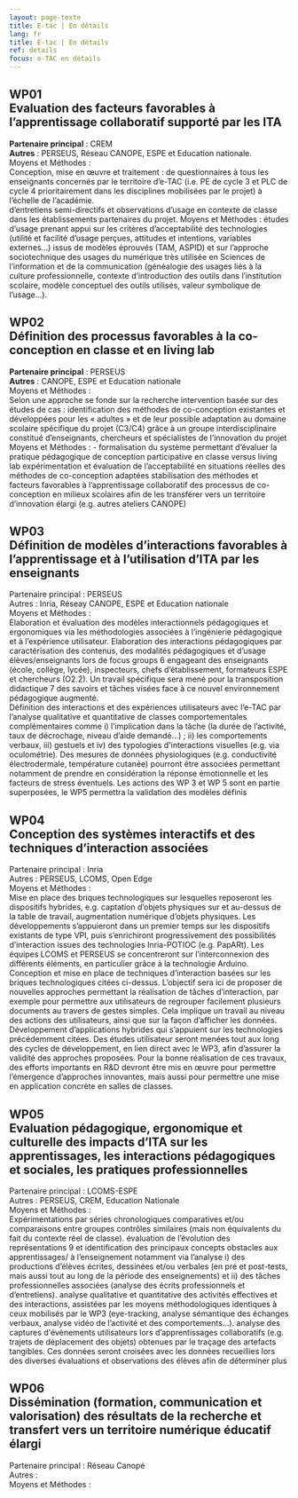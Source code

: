 ```yaml
---
layout: page-texte
title: E-tac | En détails
lang: fr
title: E-tac | En détails
ref: details
focus: e-TAC en détails
---
```


## WP01<br />Evaluation des facteurs favorables à l’apprentissage collaboratif supporté par les ITA 
**Partenaire principal** : CREM  
**Autres** : PERSEUS, Réseau CANOPE, ESPE et Education nationale.  
Moyens et Méthodes :  
Conception, mise en œuvre et traitement :
de questionnaires à tous les enseignants concernés par le territoire d’e-TAC (i.e. PE de cycle 3 et PLC de cycle 4 prioritairement dans les disciplines mobilisées par le projet) à l’échelle de l’académie.  
d’entretiens semi-directifs et observations d’usage en contexte de classe dans les établissements partenaires du projet.
Moyens et Méthodes :
études d’usage prenant appui sur les critères d’acceptabilité des technologies (utilité et facilité d’usage perçues, attitudes et intentions, variables externes...) issus de modèles éprouvés (TAM, ASPID) et sur l’approche sociotechnique des usages du numérique très utilisée en Sciences de l’information et de la communication (généalogie des usages liés à la culture professionnelle, contexte d’introduction des outils dans l’institution scolaire, modèle conceptuel des outils utilisés, valeur symbolique de l’usage...).

## WP02<br />Définition des processus favorables à la co-conception en classe et en living lab
**Partenaire principal** : PERSEUS  
**Autres** : CANOPE, ESPE et Education nationale  
Moyens et Méthodes :  
Selon une approche se fonde sur la recherche intervention basée sur des études de cas :
identification des méthodes de co-conception existantes et développées pour les « adultes » et de leur possible adaptation au domaine scolaire spécifique du projet (C3/C4) grâce à un groupe interdisciplinaire constitué d’enseignants, chercheurs et spécialistes de l’innovation du projet
Moyens et Méthodes : - formalisation du système permettant d’évaluer la pratique pédagogique de conception participative en classe
versus living lab
expérimentation et évaluation de l’acceptabilité en situations réelles des méthodes de co-conception adaptées
stabilisation des méthodes et facteurs favorables à l’apprentissage collaboratif des processus de co-conception en milieux scolaires afin de les transférer vers un territoire d’innovation élargi (e.g. autres ateliers CANOPE)


## WP03<br />Définition de modèles d’interactions favorables à l’apprentissage et à l’utilisation d’ITA par les enseignants  
Partenaire principal :  PERSEUS  
Autres :  Inria, Réseay CANOPE, ESPE et Education nationale  
Moyens et Méthodes :  
Elaboration et évaluation des modèles interactionnels pédagogiques et ergonomiques via les méthodologies associées à l’ingénierie pédagogique et à l’expérience utilisateur.
Elaboration des interactions pédagogiques par caractérisation des contenus, des modalités pédagogiques et d’usage élèves/enseignants lors de focus groups 6 engageant des enseignants (école, collège, lycée), inspecteurs, chefs d’établissement, formateurs ESPE et chercheurs (O2.2). Un travail spécifique sera mené pour la transposition didactique 7 des savoirs et tâches visées face à ce nouvel environnement pédagogique augmenté.  
Définition des interactions et des expériences utilisateurs avec l’e-TAC par l’analyse qualitative et quantitative de classes comportementales complémentaires comme i) l’implication dans la tâche (la durée de l’activité, taux de décrochage, niveau d’aide demandé...) ; ii) les comportements verbaux, iii) gestuels et iv) des typologies
d'interactions visuelles (e.g. via oculométrie). Des mesures de données physiologiques (e.g. conductivité électrodermale, température cutanée) pourront être associées permettant notamment de prendre en considération la réponse émotionnelle et les facteurs de stress éventuels.
Les actions des WP 3 et WP 5 sont en partie superposées, le WP5 permettra la validation des modèles définis



## WP04<br />Conception des systèmes interactifs et des techniques d’interaction associées
Partenaire principal :  Inria  
Autres :  PERSEUS, LCOMS, Open Edge  
Moyens et Méthodes :  
Mise en place des briques technologiques sur lesquelles reposeront les dispositifs hybrides, e.g. captation d’objets physiques sur et au-dessus de la table de travail, augmentation numérique d’objets physiques. Les développements s’appuieront dans un premier temps sur les dispositifs existants de type VPI, puis s’enrichiront
progressivement des possibilités d’interaction issues des technologies Inria-POTIOC (e.g. PapARt). Les équipes LCOMS et PERSEUS se concentreront sur l’interconnexion des différents éléments, en particulier grâce à la technologie Arduino.  
Conception et mise en place de techniques d’interaction basées sur les briques technologiques citées ci-dessus. L’objectif sera ici de proposer de nouvelles approches permettant la réalisation de tâches d’interaction, par exemple pour permettre aux utilisateurs de regrouper facilement plusieurs documents au travers de gestes simples. Cela implique un travail au niveau des actions des utilisateurs, ainsi que sur la façon d’afficher les données.
Développement d’applications hybrides qui s’appuient sur les technologies précédemment citées.
Des études utilisateur seront menées tout aux long des cycles de développement, en lien direct avec le WP3, afin d’assurer la validité des approches proposées. Pour la bonne réalisation de ces travaux, des efforts importants en R&D devront être mis en œuvre pour permettre l’émergence d’approches innovantes, mais aussi pour permettre une mise en application concrète en salles de classes.



## WP05<br />Evaluation pédagogique, ergonomique et culturelle des impacts d’ITA sur les apprentissages, les interactions pédagogiques et sociales, les pratiques professionnelles  
Partenaire principal : LCOMS-ESPE  
Autres : PERSEUS, CREM, Education Nationale  
Moyens et Méthodes :  
Expérimentations par séries chronologiques comparatives et/ou comparaisons entre groupes contrôles similaires (mais non équivalents du fait du contexte réel de classe).
évaluation de l’évolution des représentations 9 et identification des principaux concepts obstacles aux apprentissages/ à l’enseignement notamment via l’analyse i) des productions d’élèves écrites, dessinées et/ou verbales (en pré et post-tests, mais aussi tout au long de la période des enseignements) et ii) des tâches professionnelles associées (analyse des écrits professionnels et d’entretiens).
analyse qualitative et quantitative des activités effectives et des interactions, assistées par les moyens méthodologiques identiques à ceux mobilisés par le WP3 (eye-tracking, analyse sémantique des échanges verbaux, analyse vidéo de l’activité et des comportements...).
analyse des captures d'évènements utilisateurs lors d’apprentissages collaboratifs (e.g. trajets de déplacement des objets) obtenues par le traçage des artefacts tangibles. Ces données seront croisées avec les données recueillies lors des diverses évaluations et observations des élèves afin de déterminer plus



## WP06<br />Dissémination (formation, communication et valorisation) des résultats de la recherche et transfert vers un territoire numérique éducatif élargi
Partenaire principal : Réseau Canopé  
Autres :  
Moyens et Méthodes : 

